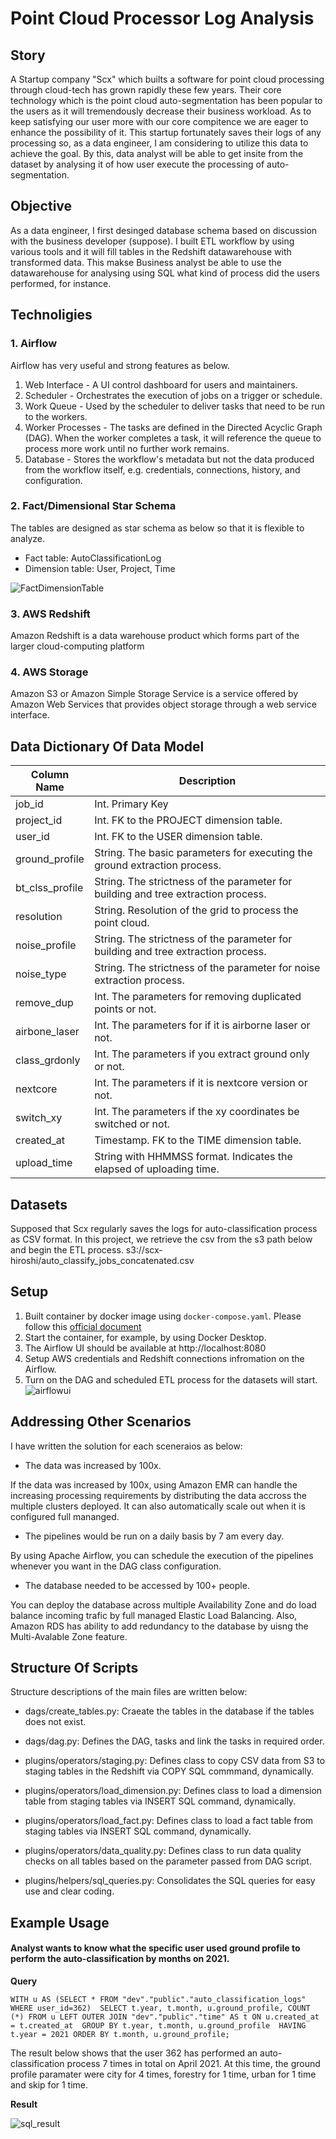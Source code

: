 # Point Cloud Processor Log Analysis


## Story
A Startup company "Scx" which builts a software for point cloud processing through cloud-tech has grown rapidly these few years. Their core technology which is the point cloud auto-segmentation has been popular to the users as it will tremendously decrease their business workload. As to keep satisfying our user more with our core compitence we are eager to enhance the possibility of it. This startup fortunately saves their logs of any processing so, as a data engineer, I am considering to utilize this data to achieve the goal. By this, data analyst will be able to get insite from the dataset by analysing it of how user execute the processing of auto-segmentation. 


## Objective
As a data engineer, I first desinged database schema based on discussion with the business developer (suppose). I built ETL workflow by using various tools and it will fill tables in the Redshift datawarehouse with transformed data. This makse Business analyst be able to use the datawarehouse for analysing using SQL what kind of process did the users performed, for instance.


## Technoligies

### 1. Airflow
Airflow has very useful and strong features as below.

1. Web Interface - A UI control dashboard for users and maintainers.
2. Scheduler - Orchestrates the execution of jobs on a trigger or schedule.
3. Work Queue - Used by the scheduler to deliver tasks that need to be run to the workers.
4. Worker Processes - The tasks are defined in the Directed Acyclic Graph (DAG). When the worker completes a task, it will reference the queue to process more work until no further work remains.
5. Database - Stores the workflow's metadata but not the data produced from the workflow itself, e.g. credentials, connections, history, and configuration.

### 2. Fact/Dimensional Star Schema
 The tables are designed as star schema as below so that it is flexible to analyze.

* Fact table: AutoClassificationLog
* Dimension table: User, Project, Time

![FactDimensionTable](./schema.png)

### 3. AWS Redshift
Amazon Redshift is a data warehouse product which forms part of the larger cloud-computing platform

### 4. AWS Storage
Amazon S3 or Amazon Simple Storage Service is a service offered by Amazon Web Services that provides object storage through a web service interface. 


## Data Dictionary Of Data Model

| Column Name | Description |
| --- | --- |
| job_id | Int. Primary Key |
| project_id | Int. FK to the PROJECT dimension table. |
| user_id | Int. FK to the USER dimension table. |
| ground_profile | String. The basic parameters for executing the ground extraction process. |
| bt_clss_profile | String. The strictness of the parameter for building and tree extraction process.  |
| resolution | String. Resolution of the grid to process the point cloud. |
| noise_profile | String. The strictness of the parameter for building and tree extraction process.  |
| noise_type | String. The strictness of the parameter for noise extraction process.  |
| remove_dup | Int. The parameters for removing duplicated points or not. |
| airbone_laser | Int. The parameters for if it is airborne laser or not. |
| class_grdonly | Int. The parameters if you extract ground only or not. |
| nextcore | Int. The parameters if it is nextcore version or not. |
| switch_xy | Int. The parameters if the xy coordinates be switched or not. |
| created_at | Timestamp. FK to the TIME dimension table. |
| upload_time | String with HHMMSS format.  Indicates the elapsed of uploading time. |


## Datasets
Supposed that Scx regularly saves the logs for auto-classification process as CSV format. In this project, we retrieve the csv from the s3 path below and begin the ETL process. 
s3://scx-hiroshi/auto_classify_jobs_concatenated.csv


## Setup
1. Built container by docker image using `docker-compose.yaml`. Please follow this [official document](https://airflow.apache.org/docs/apache-airflow/stable/start/docker.html)
2. Start the container, for example, by using Docker Desktop.
3. The Airflow UI should be available at http://localhost:8080
4. Setup AWS credentials and Redshift connections infromation on the Airflow.
5. Turn on the DAG and scheduled ETL process for the datasets will start.
![airflowui](./airflowUI.png)


## Addressing Other Scenarios
I have written the solution for each sceneraios as below:
- The data was increased by 100x.

If the data was increased by 100x, using Amazon EMR can handle the increasing processing requirements by distributing the data accross the multiple clusters deployed. It can also automatically scale out when it is configured full mananged. 

- The pipelines would be run on a daily basis by 7 am every day.

By using Apache Airflow, you can schedule the execution of the pipelines whenever you want in the DAG class configuration.

- The database needed to be accessed by 100+ people.

You can deploy the database across multiple Availability Zone and do load balance incoming trafic by full managed Elastic Load Balancing.
Also, Amazon RDS has ability to add redundancy to the database by uisng the Multi-Avalable Zone feature.

## Structure Of Scripts

Structure descriptions of the main files are written below:

- dags/create_tables.py: Craeate the tables in the database if the tables does not exist.

- dags/dag.py: Defines the DAG, tasks and link the tasks in required order.

- plugins/operators/staging.py: Defines class to copy CSV data from S3 to staging tables in the Redshift via COPY SQL commmand, dynamically.

- plugins/operators/load_dimension.py: Defines class to load a dimension table from staging tables via INSERT SQL command, dynamically.

- plugins/operators/load_fact.py: Defines class to load a fact table from staging tables via INSERT SQL command, dynamically.

- plugins/operators/data_quality.py: Defines class to run data quality checks on all tables based on the parameter passed from DAG script.

- plugins/helpers/sql_queries.py: Consolidates the SQL queries for easy use and clear coding.


## Example Usage

#### Analyst wants to know what the specific user used ground profile to perform the auto-classification by months on 2021.

**Query**

` WITH u AS (SELECT * FROM "dev"."public"."auto_classification_logs" 
WHERE user_id=362) 
SELECT t.year, t.month, u.ground_profile, COUNT (*)
FROM u
LEFT OUTER JOIN "dev"."public"."time" AS t ON u.created_at = t.created_at 
GROUP BY t.year, t.month, u.ground_profile  HAVING t.year = 2021 ORDER BY t.month, u.ground_profile; `

The result below shows that the user 362 has performed an auto-classification process 7 times in total on April 2021. At this time, the ground profile paramater were city for 4 times, forestry  for 1 time, urban for 1 time and skip for 1 time.


**Result**

![sql_result](./sql_result.png)
